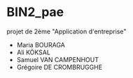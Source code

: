 # BIN2_pae
projet de 2ème "Application d'entreprise"

* Maria BOURAGA
* Ali KÖKSAL
* Samuel VAN CAMPENHOUT
* Grégoire DE CROMBRUGGHE
